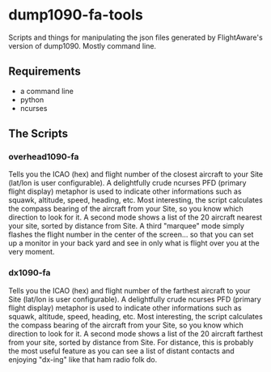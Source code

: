 # dump1090-fa-tools
Scripts and things for manipulating the json files generated by FlightAware's version of dump1090. Mostly command line.

## Requirements
- a command line
- python
- ncurses

## The Scripts

### overhead1090-fa
Tells you the ICAO (hex) and flight number of the closest aircraft to your Site (lat/lon is user configurable). A delightfully crude ncurses PFD (primary flight display) metaphor is used to indicate other informations such as squawk, altitude, speed, heading, etc.
Most interesting, the script calculates the compass bearing of the aircraft from your Site, so you know which direction to look for it.
A second mode shows a list of the 20 aircraft nearest your site, sorted by distance from Site.
A third "marquee" mode simply flashes the flight number in the center of the screen... so that you can set up a monitor in your back yard and see in only what is flight over you at the very moment.

### dx1090-fa
Tells you the ICAO (hex) and flight number of the farthest aircraft to your Site (lat/lon is user configurable). A delightfully crude ncurses PFD (primary flight display) metaphor is used to indicate other informations such as squawk, altitude, speed, heading, etc.
Most interesting, the script calculates the compass bearing of the aircraft from your Site, so you know which direction to look for it.
A second mode shows a list of the 20 aircraft farthest from your site, sorted by distance from Site. For distance, this is probably the most useful feature as you can see a list of distant contacts and enjoying "dx-ing" like that ham radio folk do.
